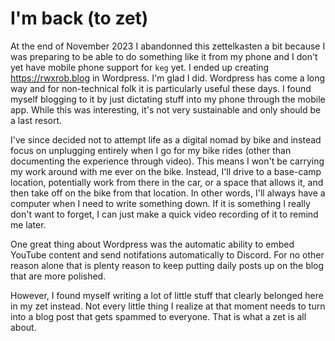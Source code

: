 # I'm back (to zet)

At the end of November 2023 I abandonned this zettelkasten a bit because I was preparing to be able to do something like it from my phone and I don't yet have mobile phone support for `keg` yet. I ended up creating <https://rwxrob.blog> in Wordpress. I'm glad I did. Wordpress has come a long way and for non-technical folk it is particularly useful these days. I found myself blogging to it by just dictating stuff into my phone through the mobile app. While this was interesting, it's not very sustainable and only should be a last resort.

I've since decided not to attempt life as a digital nomad by bike and instead focus on unplugging entirely when I go for my bike rides (other than documenting the experience through video). This means I won't be carrying my work around with me ever on the bike. Instead, I'll drive to a base-camp location, potentially work from there in the car, or a space that allows it, and then take off on the bike from that location. In other words, I'll always have a computer when I need to write something down. If it is something I really don't want to forget, I can just make a quick video recording of it to remind me later.

One great thing about Wordpress was the automatic ability to embed YouTube content and send notifations automatically to Discord. For no other reason alone that is plenty reason to keep putting daily posts up on the blog that are more polished.

However, I found myself writing a lot of little stuff that clearly belonged here in my zet instead. Not every little thing I realize at that moment needs to turn into a blog post that gets spammed to everyone. That is what a zet is all about.
